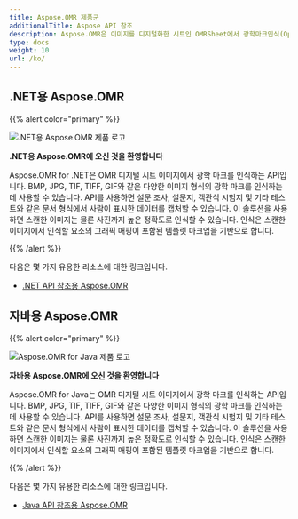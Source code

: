 ```yaml
---
title: Aspose.OMR 제품군
additionalTitle: Aspose API 참조
description: Aspose.OMR은 이미지를 디지털화한 시트인 OMRSheet에서 광학마크인식(Optical Mark Recognition)이라는 의미의 OMR을 인식하기 위한 API입니다.
type: docs
weight: 10
url: /ko/
---
```


## .NET용 Aspose.OMR

{{% alert color="primary" %}} 

![.NET용 Aspose.OMR 제품 로고](../home_1.png)

**.NET용 Aspose.OMR에 오신 것을 환영합니다**

Aspose.OMR for .NET은 OMR 디지털 시트 이미지에서 광학 마크를 인식하는 API입니다. BMP, JPG, TIF, TIFF, GIF와 같은 다양한 이미지 형식의 광학 마크를 인식하는 데 사용할 수 있습니다. API를 사용하면 설문 조사, 설문지, 객관식 시험지 및 기타 테스트와 같은 문서 형식에서 사람이 표시한 데이터를 캡처할 수 있습니다. 이 솔루션을 사용하면 스캔한 이미지는 물론 사진까지 높은 정확도로 인식할 수 있습니다. 인식은 스캔한 이미지에서 인식할 요소의 그래픽 매핑이 포함된 템플릿 마크업을 기반으로 합니다.

{{% /alert %}} 

다음은 몇 가지 유용한 리소스에 대한 링크입니다.

- [.NET API 참조용 Aspose.OMR](/omr/ko/net/)


## 자바용 Aspose.OMR

{{% alert color="primary" %}} 

![Aspose.OMR for Java 제품 로고](../home_2.png)

**자바용 Aspose.OMR에 오신 것을 환영합니다**

Aspose.OMR for Java는 OMR 디지털 시트 이미지에서 광학 마크를 인식하는 API입니다. BMP, JPG, TIF, TIFF, GIF와 같은 다양한 이미지 형식의 광학 마크를 인식하는 데 사용할 수 있습니다. API를 사용하면 설문 조사, 설문지, 객관식 시험지 및 기타 테스트와 같은 문서 형식에서 사람이 표시한 데이터를 캡처할 수 있습니다. 이 솔루션을 사용하면 스캔한 이미지는 물론 사진까지 높은 정확도로 인식할 수 있습니다. 인식은 스캔한 이미지에서 인식할 요소의 그래픽 매핑이 포함된 템플릿 마크업을 기반으로 합니다.

{{% /alert %}} 


다음은 몇 가지 유용한 리소스에 대한 링크입니다.

- [Java API 참조용 Aspose.OMR](/omr/java/)